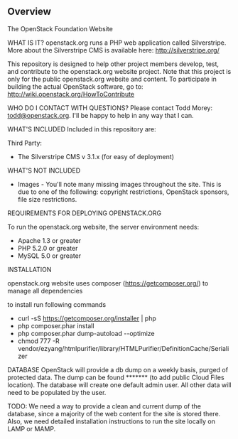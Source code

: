 ## Overview

The OpenStack Foundation Website

WHAT IS IT?
openstack.org runs a PHP web application called Silverstripe. More about the Silverstripe CMS is available here: http://silverstripe.org/

This repository is designed to help other project members develop, test, and contribute to the openstack.org website project. Note that this project is only for the public openstack.org website and content. To participate in building the actual OpenStack software, go to:
http://wiki.openstack.org/HowToContribute

WHO DO I CONTACT WITH QUESTIONS?
Please contact Todd Morey: todd@openstack.org. I'll be happy to help in any way that I can.

WHAT'S INCLUDED
Included in this repository are:

Third Party:
- The Silverstripe CMS v 3.1.x (for easy of deployment)

WHAT'S NOT INCLUDED
- Images - You'll note many missing images throughout the site. This is due to one of the following: copyright restrictions, OpenStack sponsors, file size restrictions.


REQUIREMENTS FOR DEPLOYING OPENSTACK.ORG

To run the openstack.org website, the server environment needs:
- Apache 1.3 or greater
- PHP 5.2.0 or greater
- MySQL 5.0 or greater

INSTALLATION

openstack.org website uses composer (https://getcomposer.org/) to manage all dependencies

to install run following commands

* curl -sS https://getcomposer.org/installer | php
* php composer.phar install
* php composer.phar dump-autoload --optimize
* chmod 777 -R  vendor/ezyang/htmlpurifier/library/HTMLPurifier/DefinitionCache/Serializer

DATABASE
OpenStack will provide a db dump on a weekly basis, purged of protected data. The dump can be found ******* (to add public Cloud Files location). The database will create one default admin user. All other data will need to be populated by the user.

TODO:
We need a way to provide a clean and current dump of the database, since a majority of the web content for the site is stored there. Also, we need detailed installation instructions to run the site locally on LAMP or MAMP.
